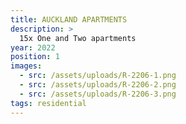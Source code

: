 ```yaml
---
title: AUCKLAND APARTMENTS
description: >
  15x One and Two apartments
year: 2022
position: 1
images:
  - src: /assets/uploads/R-2206-1.png
  - src: /assets/uploads/R-2206-2.png
  - src: /assets/uploads/R-2206-3.png
tags: residential
---
```


